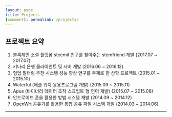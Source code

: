 ```yaml
---
layout: page
title: Projects
[comment]: permalink: /projects/
---
```


## 프로젝트 요약
1. 블록체인 소셜 플랫폼 steemit 친구를 찾아주는 stemfriend 개발 (2017.07 ~ 2017.07)
2. 키다리 은행 클라이언트 및 서버 개발 (2016.06 ~ 2016.12)
3. 협업 필터링 추천 시스템 성능 향상 연구를 주제로 한 산학 프로젝트 (2015.01 ~ 2015.10)
4. Waterful (애플 워치 응용프로그램 개발) (2015.09 ~ 2015.11)
5. Apus (바이너리 데이터 조작 스크립트 형 언어 개발) (2015.07 ~ 2015.08)
6. 안드로이드 폰을 활용한 방범 시스템 개발 (2014.09 ~ 2014.12)
7. OpenWrt 공유기를 활용한 통합 공유 파일 시스템 개발 (2014.03 ~ 2014.06)

<hr/>
